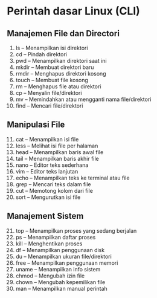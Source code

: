 # Perintah dasar Linux (CLI)

## Manajemen File dan Directori
1. ls – Menampilkan isi direktori
2. cd – Pindah direktori
3. pwd – Menampilkan direktori saat ini
4. mkdir – Membuat direktori baru
5. rmdir – Menghapus direktori kosong
6. touch – Membuat file kosong
7. rm – Menghapus file atau direktori
8. cp – Menyalin file/direktori
9. mv – Memindahkan atau mengganti nama file/direktori
10. find – Mencari file/direktori

## Manipulasi File 
11. cat – Menampilkan isi file
12. less – Melihat isi file per halaman
13. head – Menampilkan baris awal file
14. tail – Menampilkan baris akhir file
15. nano – Editor teks sederhana
16. vim – Editor teks lanjutan
17. echo – Menampilkan teks ke terminal atau file
18. grep – Mencari teks dalam file
19. cut – Memotong kolom dari file
20. sort – Mengurutkan isi file

## Manajement Sistem
21. top – Menampilkan proses yang sedang berjalan
22. ps – Menampilkan daftar proses
23. kill – Menghentikan proses
24. df – Menampilkan penggunaan disk
25. du – Menampilkan ukuran file/direktori
26. free – Menampilkan penggunaan memori
27. uname – Menampilkan info sistem
28. chmod – Mengubah izin file
29. chown – Mengubah kepemilikan file
30. man – Menampilkan manual perintah
